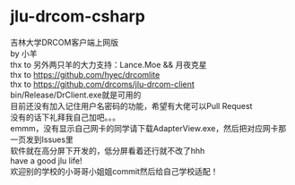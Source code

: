 # jlu-drcom-csharp
吉林大学DRCOM客户端上网版<br>
by 小羊<br>
thx to 另外两只羊的大力支持：Lance.Moe && 月夜克星<br>
thx to https://github.com/hyec/drcomlite<br>
thx to https://github.com/drcoms/jlu-drcom-client<br>
bin/Release/DrClient.exe就是可用的<br>
目前还没有加入记住用户名密码的功能，希望有大佬可以Pull Request<br>
没有的话下礼拜我自己加吧。。。<br>
emmm，没有显示自己网卡的同学请下载AdapterView.exe，然后把对应网卡那一页发到Issues里<br>
软件就在高分屏下开发的，低分屏看着还行就不改了hhh<br>
have a good jlu life! <br>
欢迎别的学校的小哥哥小姐姐commit然后给自己学校适配！